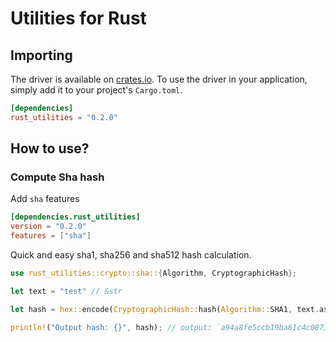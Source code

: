 # Utilities for Rust

## Importing
The driver is available on [crates.io](https://crates.io/crates/rust_utilities). To use the driver in
your application, simply add it to your project's `Cargo.toml`.

```toml
[dependencies]
rust_utilities = "0.2.0"
```

## How to use?

### Compute Sha hash

Add `sha` features

```toml
[dependencies.rust_utilities]
version = "0.2.0"
features = ["sha"]
```

Quick and easy sha1, sha256 and sha512 hash calculation.

```rs
use rust_utilities::crypto::sha::{Algorithm, CryptographicHash};

let text = "test" // &str

let hash = hex::encode(CryptographicHash::hash(Algorithm::SHA1, text.as_bytes())); // String

println!("Output hash: {}", hash); // output: `a94a8fe5ccb19ba61c4c0873d391e987982fbbd3`
```

